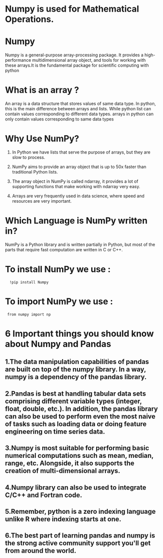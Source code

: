 # Numpy is used for Mathematical Operations.
# Numpy
Numpy is a general-purpose array-processing package. It provides a high-performance multidimensional array object, and tools for working with these arrays.It is the fundamental package for scientific computing with python

# What is an array ?
An array is a data structure that stores values of same data type. In python, this is the main difference between arrays and lists. While python list can contain values corresponding to different data types. arrays in python can only contain values corresponding to same data types

# Why Use NumPy?
1. In Python we have lists that serve the purpose of arrays, but they are slow to process.

2. NumPy aims to provide an array object that is up to 50x faster than traditional Python lists.

3. The array object in NumPy is called ndarray, it provides a lot of supporting functions that make working with ndarray very easy.

4. Arrays are very frequently used in data science, where speed and resources are very important.

# Which Language is NumPy written in?
NumPy is a Python library and is written partially in Python, but most of the parts that require fast computation are written in C or C++.

# To install NumPy we use :
      !pip install Numpy

# To import NumPy we use :
     from numpy import np 

# 6 Important things you should know about Numpy and Pandas
## 1.The data manipulation capabilities of pandas are built on top of the numpy library. In a way, numpy is a dependency of the pandas library.
## 2.Pandas is best at handling tabular data sets comprising different variable types (integer, float, double, etc.). In addition, the pandas library can also be used to perform even the most naive of tasks such as loading data or doing feature engineering on time series data.
## 3.Numpy is most suitable for performing basic numerical computations such as mean, median, range, etc. Alongside, it also supports the creation of multi-dimensional arrays.
## 4.Numpy library can also be used to integrate C/C++ and Fortran code.
## 5.Remember, python is a zero indexing language unlike R where indexing starts at one.
## 6.The best part of learning pandas and numpy is the strong active community support you'll get from around the world.
